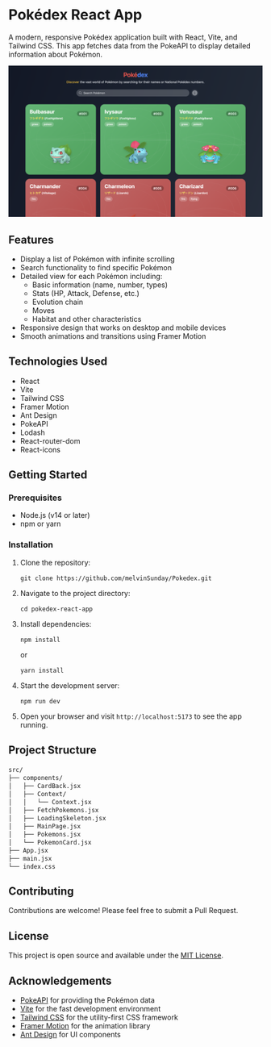 # Pokédex React App

A modern, responsive Pokédex application built with React, Vite, and Tailwind CSS. This app fetches data from the PokeAPI to display detailed information about Pokémon.

<p align="center">
  <img src="./src/assets/pokedex-preview.png" alt="Pokédex App Preview">
</p>

## Features

- Display a list of Pokémon with infinite scrolling
- Search functionality to find specific Pokémon
- Detailed view for each Pokémon including:
  - Basic information (name, number, types)
  - Stats (HP, Attack, Defense, etc.)
  - Evolution chain
  - Moves
  - Habitat and other characteristics
- Responsive design that works on desktop and mobile devices
- Smooth animations and transitions using Framer Motion

## Technologies Used

- React
- Vite
- Tailwind CSS
- Framer Motion
- Ant Design
- PokeAPI
- Lodash
- React-router-dom
- React-icons

## Getting Started

### Prerequisites

- Node.js (v14 or later)
- npm or yarn

### Installation

1. Clone the repository:
   ```
   git clone https://github.com/melvinSunday/Pokedex.git
   ```

2. Navigate to the project directory:
   ```
   cd pokedex-react-app
   ```

3. Install dependencies:
   ```
   npm install
   ```
   or
   ```
   yarn install
   ```

4. Start the development server:
   ```
   npm run dev
   ```

5. Open your browser and visit `http://localhost:5173` to see the app running.

## Project Structure

```
src/
├── components/
│   ├── CardBack.jsx
│   ├── Context/
│   │   └── Context.jsx
│   ├── FetchPokemons.jsx
│   ├── LoadingSkeleton.jsx
│   ├── MainPage.jsx
│   ├── Pokemons.jsx
│   └── PokemonCard.jsx
├── App.jsx
├── main.jsx
└── index.css
```

## Contributing

Contributions are welcome! Please feel free to submit a Pull Request.

## License

This project is open source and available under the [MIT License](LICENSE).

## Acknowledgements

- [PokeAPI](https://pokeapi.co/) for providing the Pokémon data
- [Vite](https://vitejs.dev/) for the fast development environment
- [Tailwind CSS](https://tailwindcss.com/) for the utility-first CSS framework
- [Framer Motion](https://www.framer.com/motion/) for the animation library
- [Ant Design](https://ant.design/) for UI components

